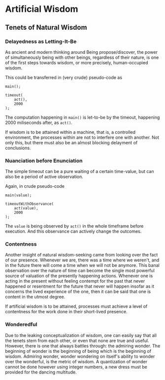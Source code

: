 # Artificial Wisdom


## Tenets of Natural Wisdom

### Delayedness as Letting-It-Be

As ancient and modern thinking around Being propose/discover, the power of simultaneously being with other beings, regardless of their nature, is one of the first steps towards wisdom, or more precisely, human-occupied wisdom.

This could be transferred in (very crude) pseudo-code as

```
main();

timeout(
	act(),
	2000
);
```

The computation happening in `main()` is let-to-be by the timeout, happening 2000 miliseconds after, as `act()`.

If wisdom is to be attained within a machine, that is, a controlled environment, the processes within are not to interfere one with another. Not only this, but there must also be an almost blocking delayment of conclusions.


### Nuanciation before Enunciation

The simple timeout can be a pure waiting of a certain time-value, but can also be a period of active observation.

Again, in crude pseudo-code

```
main(value);

timeoutWithObservance(
	act(value),
	2000
);
```

The `value` is being observed by `act()` in the whole timeframe before execution. And this observance can actively change the outcomes.


### Contentness

Another insight of natural wisdom-seeking came from looking over the fact of our presence. Whenever we are, there was a time where we weren't, and in the future there will come a time when we will not be anymore. This banal observation over the nature of time can become the single most powerful source of valuation of the presently happening actions. Whenever one is acting in the present without feeling contempt for the past that never happened or resentment for the future that never will happen insofar as it concerns the lived experience of the one, then it can be said that one is content in the utmost degree.

If artificial wisdom is to be attained, processes must achieve a level of contentness for the work done in their short-lived presence.


### Wonderedful

Due to the leaking conceptualization of wisdom, one can easily say that all the tenets stem from each other, or even that none are true and useful. However, there is one that always battles through: the admiring wonder. The beginning of wonder is the beginning of being which is the beginning of wisdom. Admiring wonder, wonder wondering on itself's ability to wonder over the wonderful, is the metric of wisdom. A quantization of wonder cannot be done however using integer numbers, a new dress must be provided for the dancing multitude.
